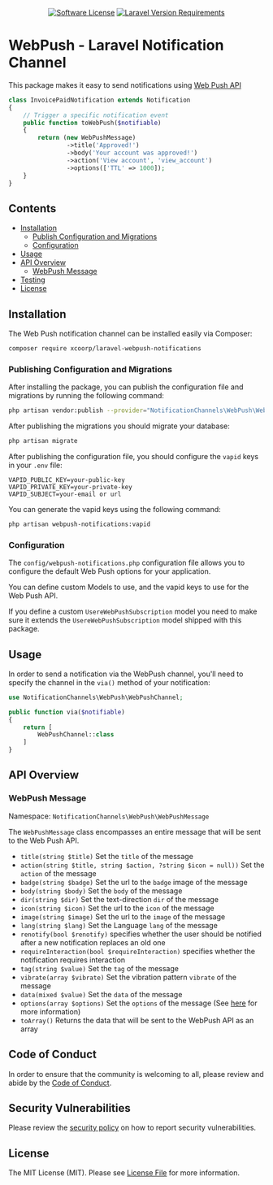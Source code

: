 <p align="center">
<a href="LICENSE"><img alt="Software License" src="https://img.shields.io/badge/license-MIT-brightgreen.svg?style=flat-square"></a>
<a href="composer.json"><img alt="Laravel Version Requirements" src="https://img.shields.io/badge/laravel-~11.0-gray?logo=laravel&style=flat-square&labelColor=F05340&logoColor=white"></a>
</p>

<h1>WebPush - Laravel Notification Channel</h1>

This package makes it easy to send notifications using [Web Push API](https://developer.mozilla.org/en-US/docs/Web/API/Push_API)
````php
class InvoicePaidNotification extends Notification
{
    // Trigger a specific notification event
    public function toWebPush($notifiable)
    {
        return (new WebPushMessage)
                ->title('Approved!')
                ->body('Your account was approved!')
                ->action('View account', 'view_account')
                ->options(['TTL' => 1000]);
    }
}
````
## Contents

- [Installation](#installation)
    - [Publish Configuration and Migrations](#publishing-configuration-and-migrations)
    - [Configuration](#configuration)
- [Usage](#usage)
- [API Overview](#webpush-message)
    - [WebPush Message](#webpush-message)
- [Testing](#testing)
- [License](#license)


## Installation

The Web Push notification channel can be installed easily via Composer:

````bash
composer require xcoorp/laravel-webpush-notifications
````

### Publishing Configuration and Migrations

After installing the package, you can publish the configuration file and migrations by running the following command:

````bash
php artisan vendor:publish --provider="NotificationChannels\WebPush\WebPushServiceProvider"
````

After publishing the migrations you should migrate your database:

````bash
php artisan migrate
````

After publishing the configuration file, you should configure the `vapid` keys in your `.env` file:

````env
VAPID_PUBLIC_KEY=your-public-key
VAPID_PRIVATE_KEY=your-private-key
VAPID_SUBJECT=your-email or url
````

You can generate the vapid keys using the following command:

````bash
php artisan webpush-notifications:vapid
````

### Configuration

The `config/webpush-notifications.php` configuration file allows you to configure the default Web Push options for your application.

You can define custom Models to use, and the vapid keys to use for the Web Push API.

If you define a custom `UsereWebPushSubscription` model you need to make sure it extends the `UsereWebPushSubscription` model shipped with this package.

## Usage

In order to send a notification via the WebPush channel, you'll need to specify the channel in the `via()` method of your notification:

````php
use NotificationChannels\WebPush\WebPushChannel;

public function via($notifiable)
{
    return [
        WebPushChannel::class
    ]
}
````

## API Overview

### WebPush Message

Namespace: `NotificationChannels\WebPush\WebPushMessage`

The `WebPushMessage` class encompasses an entire message that will be sent to the Web Push API.

- `title(string $title)` Set the `title` of the message
- `action(string $title, string $action, ?string $icon = null))` Set the `action` of the message
- `badge(string $badge)` Set the url to the `badge` image of the message
- `body(string $body)` Set the `body` of the message
- `dir(string $dir)` Set the text-direction `dir` of the message
- `icon(string $icon)` Set the url to the `icon` of the message
- `image(string $image)` Set the url to the `image` of the message
- `lang(string $lang)` Set the Language `lang` of the message
- `renotify(bool $renotify)` specifies whether the user should be notified after a new notification replaces an old one
- `requireInteraction(bool $requireInteraction)` specifies whether the notification requires interaction
- `tag(string $value)` Set the `tag` of the message
- `vibrate(array $vibrate)` Set the vibration pattern `vibrate` of the message
- `data(mixed $value)` Set the `data` of the message
- `options(array $options)` Set the `options` of the message (See [here]( https://github.com/web-push-libs/web-push-php#notifications-and-default-options) for more information)
- `toArray()` Returns the data that will be sent to the WebPush API as an array

## Code of Conduct

In order to ensure that the community is welcoming to all, please review and abide by
the [Code of Conduct](CODE_OF_CONDUCT.md).

## Security Vulnerabilities

Please review the [security policy](SECURITY.md) on how to report security vulnerabilities.

## License

The MIT License (MIT). Please see [License File](LICENSE) for more information.
